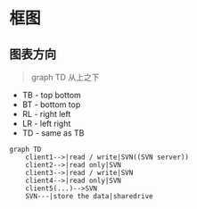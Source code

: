 # 框图

## 图表方向
>graph TD 从上之下
* TB - top bottom
* BT - bottom top
* RL - right left
* LR - left right
* TD - same as TB

```mermaid
graph TD
    client1-->|read / write|SVN((SVN server))
    client2-->|read only|SVN
    client3-->|read / write|SVN
    client4-->|read only|SVN
    client5(...)-->SVN
    SVN---|store the data|sharedrive
```

